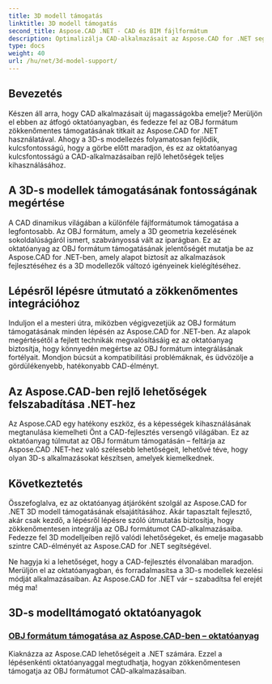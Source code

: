 ```yaml
---
title: 3D modell támogatás
linktitle: 3D modell támogatás
second_title: Aspose.CAD .NET - CAD és BIM fájlformátum
description: Optimalizálja CAD-alkalmazásait az Aspose.CAD for .NET segítségével! Sajátítsd el az OBJ formátum zökkenőmentes támogatásának művészetét, felszabadítva a 3D modellekben rejlő lehetőségeket.
type: docs
weight: 40
url: /hu/net/3d-model-support/
---
```


## Bevezetés

Készen áll arra, hogy CAD alkalmazásait új magasságokba emelje? Merüljön el ebben az átfogó oktatóanyagban, és fedezze fel az OBJ formátum zökkenőmentes támogatásának titkait az Aspose.CAD for .NET használatával. Ahogy a 3D-s modellezés folyamatosan fejlődik, kulcsfontosságú, hogy a görbe előtt maradjon, és ez az oktatóanyag kulcsfontosságú a CAD-alkalmazásaiban rejlő lehetőségek teljes kihasználásához.

## A 3D-s modellek támogatásának fontosságának megértése

A CAD dinamikus világában a különféle fájlformátumok támogatása a legfontosabb. Az OBJ formátum, amely a 3D geometria kezelésének sokoldalúságáról ismert, szabványossá vált az iparágban. Ez az oktatóanyag az OBJ formátum támogatásának jelentőségét mutatja be az Aspose.CAD for .NET-ben, amely alapot biztosít az alkalmazások fejlesztéséhez és a 3D modellezők változó igényeinek kielégítéséhez.

## Lépésről lépésre útmutató a zökkenőmentes integrációhoz

Induljon el a mesteri útra, miközben végigvezetjük az OBJ formátum támogatásának minden lépésén az Aspose.CAD for .NET-ben. Az alapok megértésétől a fejlett technikák megvalósításáig ez az oktatóanyag biztosítja, hogy könnyedén megértse az OBJ formátum integrálásának fortélyait. Mondjon búcsút a kompatibilitási problémáknak, és üdvözölje a gördülékenyebb, hatékonyabb CAD-élményt.

## Az Aspose.CAD-ben rejlő lehetőségek felszabadítása .NET-hez

Az Aspose.CAD egy hatékony eszköz, és a képességek kihasználásának megtanulása kiemelheti Önt a CAD-fejlesztés versengő világában. Ez az oktatóanyag túlmutat az OBJ formátum támogatásán – feltárja az Aspose.CAD .NET-hez való szélesebb lehetőségeit, lehetővé téve, hogy olyan 3D-s alkalmazásokat készítsen, amelyek kiemelkednek.

## Következtetés

Összefoglalva, ez az oktatóanyag átjáróként szolgál az Aspose.CAD for .NET 3D modell támogatásának elsajátításához. Akár tapasztalt fejlesztő, akár csak kezdő, a lépésről lépésre szóló útmutatás biztosítja, hogy zökkenőmentesen integrálja az OBJ formátumot CAD-alkalmazásaiba. Fedezze fel 3D modelljeiben rejlő valódi lehetőségeket, és emelje magasabb szintre CAD-élményét az Aspose.CAD for .NET segítségével.

Ne hagyja ki a lehetőséget, hogy a CAD-fejlesztés élvonalában maradjon. Merüljön el az oktatóanyagban, és forradalmasítsa a 3D-s modellek kezelési módját alkalmazásaiban. Az Aspose.CAD for .NET vár – szabadítsa fel erejét még ma!
## 3D-s modelltámogató oktatóanyagok
### [OBJ formátum támogatása az Aspose.CAD-ben – oktatóanyag](./supporting-obj-format-in-aspose-cad/)
Kiaknázza az Aspose.CAD lehetőségeit a .NET számára. Ezzel a lépésenkénti oktatóanyaggal megtudhatja, hogyan zökkenőmentesen támogatja az OBJ formátumot CAD-alkalmazásaiban.